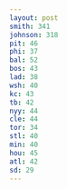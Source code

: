 ```yaml
---
layout: post
smith: 341
johnson: 318
pit: 46
phi: 37
bal: 52
bos: 43
lad: 38
wsh: 40
kc: 43
tb: 42
nyy: 44
cle: 44
tor: 34
stl: 40
min: 40
hou: 45
atl: 42
sd: 29
---
```

